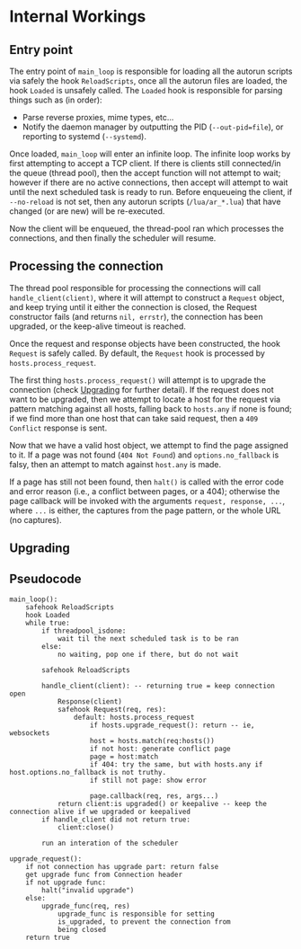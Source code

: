 # Internal Workings

## Entry point

The entry point of `main_loop` is responsible for loading all the autorun scripts via safely the hook `ReloadScripts`,
once all the autorun files are loaded, the hook `Loaded` is unsafely called.
The `Loaded` hook is responsible for parsing things such as (in order):

 - Parse reverse proxies, mime types, etc...
 - Notify the daemon manager by outputting the PID (`--out-pid=file`), or reporting to systemd (`--systemd`).

Once loaded, `main_loop` will enter an infinite loop.
The infinite loop works by first attempting to accept a TCP client.
If there is clients still connected/in the queue (thread pool), then the accept function will not attempt to wait;
however if there are no active connections, then accept will attempt to wait until the next scheduled task is ready to run.
Before enqueueing the client, if `--no-reload` is not set, then any autorun scripts (`/lua/ar_*.lua`) that have changed (or are new) will be re-executed.

Now the client will be enqueued, the thread-pool ran which processes the connections, and then finally the scheduler will resume.

## Processing the connection

The thread pool responsible for processing the connections will call `handle_client(client)`,
where it will attempt to construct a `Request` object, and keep trying until it either the connection is closed, the Request constructor fails (and returns `nil, errstr`), the connection has been upgraded, or the keep-alive timeout is reached.

Once the request and response objects have been constructed, the hook `Request` is safely called.
By default, the `Request` hook is processed by `hosts.process_request`.

The first thing `hosts.process_request()` will attempt is to upgrade the connection (check [Upgrading](#upgrading) for further detail).
If the request does not want to be upgraded, then we attempt to locate a host for the request via pattern matching against all hosts, falling back to `hosts.any` if none is found;
if we find more than one host that can take said request, then a `409 Conflict` response is sent.

Now that we have a valid host object, we attempt to find the page assigned to it.
If a page was not found (`404 Not Found`) and `options.no_fallback` is falsy, then an attempt to match against `host.any` is made.

If a page has still not been found, then `halt()` is called with the error code and error reason (i.e., a conflict between pages, or a 404);
otherwise the page callback will be invoked with the arguments `request, response, ...`, where `...` is either, the captures from the page pattern, or the whole URL (no captures).

## Upgrading



## Pseudocode

	main_loop():
		safehook ReloadScripts
		hook Loaded
		while true:
			if threadpool_isdone:
				wait til the next scheduled task is to be ran
			else:
				no waiting, pop one if there, but do not wait
			
			safehook ReloadScripts
			
			handle_client(client): -- returning true = keep connection open
				Response(client)
				safehook Request(req, res):
					default: hosts.process_request
						if hosts.upgrade_request(): return -- ie, websockets
						host = hosts.match(req:hosts())
						if not host: generate conflict page
						page = host:match
						if 404: try the same, but with hosts.any if host.options.no_fallback is not truthy.
						if still not page: show error
						
						page.callback(req, res, args...)
				return client:is upgraded() or keepalive -- keep the connection alive if we upgraded or keepalived
			if handle_client did not return true:
				client:close()
			
			run an interation of the scheduler
	
	upgrade_request():
		if not connection has upgrade part: return false
		get upgrade func from Connection header
		if not upgrade func:
			halt("invalid upgrade")
		else:
			upgrade_func(req, res)
				upgrade_func is responsible for setting
				is_upgraded, to prevent the connection from
				being closed
		return true
